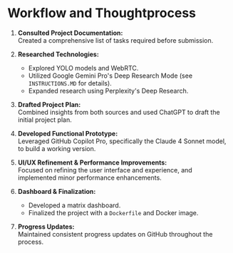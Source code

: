 # Workflow and Thoughtprocess

1. **Consulted Project Documentation:**  
    Created a comprehensive list of tasks required before submission.

2. **Researched Technologies:**  
    - Explored YOLO models and WebRTC.  
    - Utilized Google Gemini Pro's Deep Research Mode (see `INSTRUCTIONS.MD` for details).  
    - Expanded research using Perplexity's Deep Research.

3. **Drafted Project Plan:**  
    Combined insights from both sources and used ChatGPT to draft the initial project plan.

4. **Developed Functional Prototype:**  
    Leveraged GitHub Copilot Pro, specifically the Claude 4 Sonnet model, to build a working version.

5. **UI/UX Refinement & Performance Improvements:**  
    Focused on refining the user interface and experience, and implemented minor performance enhancements.

6. **Dashboard & Finalization:**  
    - Developed a matrix dashboard.  
    - Finalized the project with a `Dockerfile` and Docker image.

7. **Progress Updates:**  
    Maintained consistent progress updates on GitHub throughout the process.
